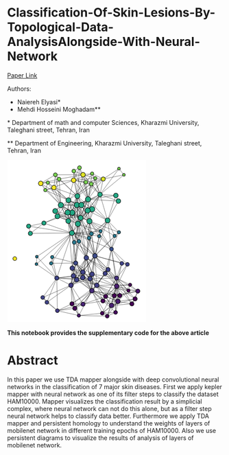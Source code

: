 # Classification-Of-Skin-Lesions-By-Topological-Data-AnalysisAlongside-With-Neural-Network

[Paper Link](https://www.techrxiv.org/articles/preprint/Classification_Of_Skin_Lesions_By_Topological_Data_Analysis_Alongside_With_Neural_Network/12628088)


Authors:
* Naiereh Elyasi*
* Mehdi Hosseini Moghadam**

\* Department of math and computer Sciences, Kharazmi University, Taleghani street, Tehran, Iran

** Department of Engineering, Kharazmi University, Taleghani street, Tehran, Iran

![Alt text](./Image/Best.PNG?raw=true "Title")

**This notebook  provides the supplementary code for the above article**

# Abstract               

In this paper we use TDA mapper alongside with deep convolutional neural networks in the classification of 7 major skin diseases. First we apply kepler mapper with neural network as one of its filter steps to classify the dataset HAM10000. Mapper visualizes the classification result by a simplicial complex, where neural network can not do this alone, but as a filter step neural network helps to classify data better. Furthermore we apply TDA mapper and persistent homology to understand the weights of layers of mobilenet network in different training epochs of HAM10000. Also we use persistent diagrams to visualize the results of analysis of layers of mobilenet network.
